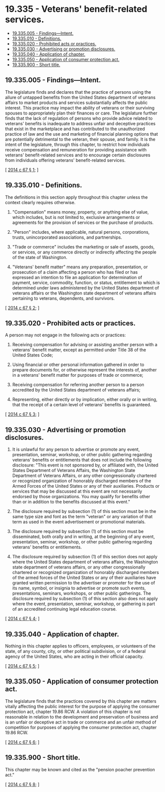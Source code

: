 # 19.335 - Veterans' benefit-related services.
* [19.335.005 - Findings—Intent.](#19335005---findingsintent)
* [19.335.010 - Definitions.](#19335010---definitions)
* [19.335.020 - Prohibited acts or practices.](#19335020---prohibited-acts-or-practices)
* [19.335.030 - Advertising or promotion disclosures.](#19335030---advertising-or-promotion-disclosures)
* [19.335.040 - Application of chapter.](#19335040---application-of-chapter)
* [19.335.050 - Application of consumer protection act.](#19335050---application-of-consumer-protection-act)
* [19.335.900 - Short title.](#19335900---short-title)
## 19.335.005 - Findings—Intent.
The legislature finds and declares that the practice of persons using the allure of untapped benefits from the United States department of veterans affairs to market products and services substantially affects the public interest. This practice may impact the ability of veterans or their surviving spouses to appropriately plan their finances or care. The legislature further finds that the lack of regulation of persons who provide advice related to veterans' benefits is inadequate to address unfair and deceptive practices that exist in the marketplace and has contributed to the unauthorized practice of law and the use and marketing of financial planning options that are potentially detrimental to the veteran, their spouse, and family. It is the intent of the legislature, through this chapter, to restrict how individuals receive compensation and remuneration for providing assistance with veterans' benefit-related services and to encourage certain disclosures from individuals offering veterans' benefit-related services.

\[ [2014 c 67 § 1](https://lawfilesext.leg.wa.gov/biennium/2013-14/Pdf/Bills/Session%20Laws/Senate/6208.SL.pdf?cite=2014%20c%2067%20§%201); \]

## 19.335.010 - Definitions.
The definitions in this section apply throughout this chapter unless the context clearly requires otherwise.

1. "Compensation" means money, property, or anything else of value, which includes, but is not limited to, exclusive arrangements or agreements for the provision of services or the purchase of products.

2. "Person" includes, where applicable, natural persons, corporations, trusts, unincorporated associations, and partnerships.

3. "Trade or commerce" includes the marketing or sale of assets, goods, or services, or any commerce directly or indirectly affecting the people of the state of Washington.

4. "Veterans' benefit matter" means any preparation, presentation, or prosecution of a claim affecting a person who has filed or has expressed an intention to file an application for determination of payment, service, commodity, function, or status, entitlement to which is determined under laws administered by the United States department of veterans affairs or the Washington state department of veterans affairs pertaining to veterans, dependents, and survivors.

\[ [2014 c 67 § 2](https://lawfilesext.leg.wa.gov/biennium/2013-14/Pdf/Bills/Session%20Laws/Senate/6208.SL.pdf?cite=2014%20c%2067%20§%202); \]

## 19.335.020 - Prohibited acts or practices.
A person may not engage in the following acts or practices:

1. Receiving compensation for advising or assisting another person with a veterans' benefit matter, except as permitted under Title 38 of the United States Code;

2. Using financial or other personal information gathered in order to prepare documents for, or otherwise represent the interests of, another in a veterans' benefit matter for purposes of trade or commerce;

3. Receiving compensation for referring another person to a person accredited by the United States department of veterans affairs;

4. Representing, either directly or by implication, either orally or in writing, that the receipt of a certain level of veterans' benefits is guaranteed.

\[ [2014 c 67 § 3](https://lawfilesext.leg.wa.gov/biennium/2013-14/Pdf/Bills/Session%20Laws/Senate/6208.SL.pdf?cite=2014%20c%2067%20§%203); \]

## 19.335.030 - Advertising or promotion disclosures.
1. It is unlawful for any person to advertise or promote any event, presentation, seminar, workshop, or other public gathering regarding veterans' benefits or entitlements that does not include the following disclosure: "This event is not sponsored by, or affiliated with, the United States Department of Veterans Affairs, the Washington State Department of Veterans Affairs, or any other congressionally chartered or recognized organization of honorably discharged members of the Armed Forces of the United States or any of their auxiliaries. Products or services that may be discussed at this event are not necessarily endorsed by those organizations. You may qualify for benefits other than or in addition to the benefits discussed at this event."

2. The disclosure required by subsection (1) of this section must be in the same type size and font as the term "veteran" or any variation of that term as used in the event advertisement or promotional materials.

3. The disclosure required by subsection (1) of this section must be disseminated, both orally and in writing, at the beginning of any event, presentation, seminar, workshop, or other public gathering regarding veterans' benefits or entitlements.

4. The disclosure required by subsection (1) of this section does not apply where the United States department of veterans affairs, the Washington state department of veterans affairs, or any other congressionally chartered or recognized organization of honorably discharged members of the armed forces of the United States or any of their auxiliaries have granted written permission to the advertiser or promoter for the use of its name, symbol, or insignia to advertise or promote such events, presentations, seminars, workshops, or other public gatherings. The disclosure required by subsection (1) of this section also does not apply where the event, presentation, seminar, workshop, or gathering is part of an accredited continuing legal education course.

\[ [2014 c 67 § 4](https://lawfilesext.leg.wa.gov/biennium/2013-14/Pdf/Bills/Session%20Laws/Senate/6208.SL.pdf?cite=2014%20c%2067%20§%204); \]

## 19.335.040 - Application of chapter.
Nothing in this chapter applies to officers, employees, or volunteers of the state, of any county, city, or other political subdivision, or of a federal agency of the United States, who are acting in their official capacity.

\[ [2014 c 67 § 5](https://lawfilesext.leg.wa.gov/biennium/2013-14/Pdf/Bills/Session%20Laws/Senate/6208.SL.pdf?cite=2014%20c%2067%20§%205); \]

## 19.335.050 - Application of consumer protection act.
The legislature finds that the practices covered by this chapter are matters vitally affecting the public interest for the purpose of applying the consumer protection act, chapter 19.86 RCW. A violation of this chapter is not reasonable in relation to the development and preservation of business and is an unfair or deceptive act in trade or commerce and an unfair method of competition for purposes of applying the consumer protection act, chapter 19.86 RCW.

\[ [2014 c 67 § 6](https://lawfilesext.leg.wa.gov/biennium/2013-14/Pdf/Bills/Session%20Laws/Senate/6208.SL.pdf?cite=2014%20c%2067%20§%206); \]

## 19.335.900 - Short title.
This chapter may be known and cited as the "pension poacher prevention act."

\[ [2014 c 67 § 8](https://lawfilesext.leg.wa.gov/biennium/2013-14/Pdf/Bills/Session%20Laws/Senate/6208.SL.pdf?cite=2014%20c%2067%20§%208); \]

